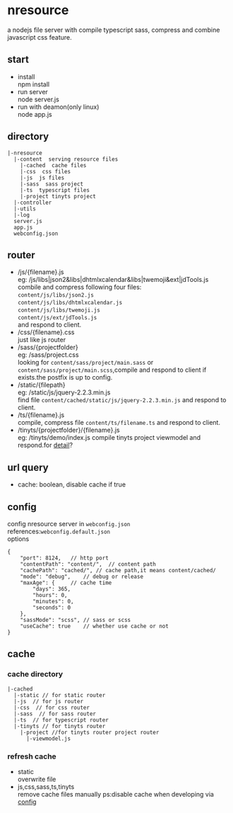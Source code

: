 # nresource
a nodejs file server with compile typescript sass, compress and combine javascript css feature.

## start
+ install  
npm install
+ run server  
node server.js
+ run with deamon(only linux)  
node app.js 

## directory
```
|-nresource
  |-content  serving resource files
    |-cached  cache files
    |-css  css files
    |-js  js files
    |-sass  sass project
    |-ts  typescript files
    |-project tinyts project
  |-controller  
  |-utils  
  |-log  
  server.js  
  app.js  
  webconfig.json  
```

## router
+ /js/{filename}.js  
        eg: /js/libs|json2&libs|dhtmlxcalendar&libs|twemoji&ext|jdTools.js  
            combile and compress following four files:  
             `content/js/libs/json2.js`  
             `content/js/libs/dhtmlxcalendar.js`  
             `content/js/libs/twemoji.js`  
             `content/js/ext/jdTools.js`  
             and respond to client.
+ /css/{filename}.css  
        just like js router 
+ /sass/{projectfolder}  
        eg: /sass/project.css  
            looking for `content/sass/project/main.sass` or `content/sass/project/main.scss`,compile and respond to client if exists.the postfix is up to config.
+ /static/{filepath}  
        eg: /static/js/jquery-2.2.3.min.js  
            find file `content/cached/static/js/jquery-2.2.3.min.js` and respond to client.
+ /ts/{filename}.js  
        compile, compress file `content/ts/filename.ts` and respond to client.
+ /tinyts/{projectfolder}/{filename}.js  
        eg: /tinyts/demo/index.js
            compile tinyts project viewmodel and respond.for [detail](https://github.com/narrowizard/tinyts)?
            
## url query
+ cache: boolean, disable cache if true

## config
config nresource server in `webconfig.json`  
references:`webconfig.default.json`  
options
```
{
    "port": 8124,   // http port
    "contentPath": "content/",  // content path
    "cachePath": "cached/", // cache path,it means content/cached/
    "mode": "debug",    // debug or release
    "maxAge": {     // cache time
        "days": 365,
        "hours": 0,
        "minutes": 0,
        "seconds": 0
    },
    "sassMode": "scss", // sass or scss
    "useCache": true    // whether use cache or not
}
```
 
## cache

### cache directory
```
|-cached
  |-static // for static router
  |-js  // for js router
  |-css  // for css router
  |-sass  // for sass router
  |-ts  // for typescript router
  |-tinyts // for tinyts router 
    |-project //for tinyts router project router
      |-viewmodel.js 
```

### refresh cache
+ static  
 overwrite file 
+ js,css,sass,ts,tinyts  
 remove cache files manually
ps:disable cache when developing via [config](#config)